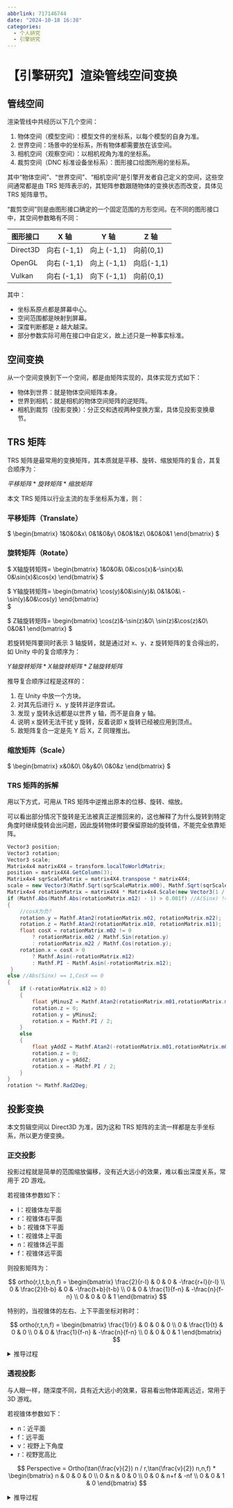 ```yaml
---
abbrlink: 717146744
date: "2024-10-18 16:38"
categories:
  - 个人研究
  - 引擎研究
---
```


# 【引擎研究】渲染管线空间变换

## 管线空间

渲染管线中共经历以下几个空间：

1. 物体空间（模型空间）：模型文件的坐标系，以每个模型的自身为准。
2. 世界空间：场景中的坐标系，所有物体都需要放在该空间。
3. 相机空间（观察空间）：以相机视角为准的坐标系。
4. 裁剪空间（DNC 标准设备坐标系）：图形接口绘图所用的坐标系。

其中“物体空间”、“世界空间”、“相机空间”是引擎开发者自己定义的空间，这些空间通常都是由 TRS 矩阵表示的，其矩阵参数跟随物体的变换状态而改变，具体见 TRS 矩阵章节。

“裁剪空间”则是由图形接口确定的一个固定范围的方形空间。在不同的图形接口中，其空间参数略有不同：

| 图形接口 | X 轴        | Y 轴        | Z 轴       |
| -------- | ----------- | ----------- | ---------- |
| Direct3D | 向右 (-1,1) | 向上 (-1,1) | 向前(0,1)  |
| OpenGL   | 向右 (-1,1) | 向上 (-1,1) | 向后(-1,1) |
| Vulkan   | 向右 (-1,1) | 向下 (-1,1) | 向前(0,1)  |

其中：

- 坐标系原点都是屏幕中心。
- 空间范围都是映射到屏幕。
- 深度判断都是 z 越大越深。
- 部分参数实际可用在接口中自定义，故上述只是一种事实标准。

## 空间变换

从一个空间变换到下一个空间，都是由矩阵实现的，具体实现方式如下：

- 物体到世界：就是物体空间矩阵本身。
- 世界到相机：就是相机的物体空间矩阵的逆矩阵。
- 相机到裁剪（投影变换）：分正交和透视两种变换方案，具体见投影变换章节。

## TRS 矩阵

TRS 矩阵是最常用的变换矩阵，其本质就是平移、旋转、缩放矩阵的复合，其复合顺序为：

$平移矩阵 * 旋转矩阵 * 缩放矩阵$

本文 TRS 矩阵以行业主流的左手坐标系为准，则：

### 平移矩阵（Translate）

$
\begin{bmatrix}
1&0&0&x\\
0&1&0&y\\
0&0&1&z\\
0&0&0&1
\end{bmatrix}
$

### 旋转矩阵（Rotate）

$
X轴旋转矩阵=
\begin{bmatrix}
1&0&0&\\
0&\cos(x)&-\sin(x)&\\
0&\sin(x)&\cos(x)
\end{bmatrix}
$

$
Y轴旋转矩阵=
\begin{bmatrix}
\cos(y)&0&\sin(y)&\\
0&1&0&\\
-\sin(y)&0&\cos(y)
\end{bmatrix}  
$

$
Z轴旋转矩阵=
\begin{bmatrix}
\cos(z)&-\sin(z)&0\\
\sin(z)&\cos(z)&0\\
0&0&1
\end{bmatrix}
$

若旋转矩阵要同时表示 3 轴旋转，就是通过对 x、y、z 旋转矩阵的复合得出的，如 Unity 中的复合顺序为：

$Y 轴旋转矩阵 * X 轴旋转矩阵 * Z 轴旋转矩阵$

推导复合顺序过程是这样的：

1. 在 Unity 中放一个方块。
2. 对其先后进行 x、y 旋转并逆序尝试。
3. 发现 y 旋转永远都是以世界 y 轴，而不是自身 y 轴。
4. 说明 x 旋转无法干扰 y 旋转，反着说即 x 旋转已经被应用到顶点。
5. 故矩阵复合一定是先 Y 后 X，Z 同理推出。

### 缩放矩阵（Scale）

$
\begin{bmatrix}
x&0&0\\
0&y&0\\
0&0&z
\end{bmatrix}
$

### TRS 矩阵的拆解

用以下方式，可用从 TRS 矩阵中逆推出原本的位移、旋转、缩放。

可以看出部分情况下旋转是无法被真正逆推回来的，这也解释了为什么旋转到特定角度时继续旋转会出问题，因此旋转物体时要保留原始的旋转值，不能完全依靠矩阵。

```csharp
Vector3 position;
Vector3 rotation;
Vector3 scale;
Matrix4x4 matrix4X4 = transform.localToWorldMatrix;
position = matrix4X4.GetColumn(3);
Matrix4x4 sqrScaleMatrix = matrix4X4.transpose * matrix4X4;
scale = new Vector3(Mathf.Sqrt(sqrScaleMatrix.m00), Mathf.Sqrt(sqrScaleMatrix.m11), Mathf.Sqrt(sqrScaleMatrix.m22));
Matrix4x4 rotationMatrix = matrix4X4 * Matrix4x4.Scale(new Vector3(1 / scale.x, 1 / scale.y, 1 / scale.z));
if (Mathf.Abs(Mathf.Abs(rotationMatrix.m12) - 1) > 0.001f) //A(Sinx) != 1,CosX != 0
{
    //cosX为负?
    rotation.y = Mathf.Atan2(rotationMatrix.m02, rotationMatrix.m22);
    rotation.z = Mathf.Atan2(rotationMatrix.m10, rotationMatrix.m11);
    float cosX = rotationMatrix.m02 != 0
        ? rotationMatrix.m02 / Mathf.Sin(rotation.y)
        : rotationMatrix.m22 / Mathf.Cos(rotation.y);
    rotation.x = cosX > 0
        ? Mathf.Asin(-rotationMatrix.m12)
        : Mathf.PI - Mathf.Asin(-rotationMatrix.m12);
 }
else //Abs(Sinx) == 1,CosX == 0
{
    if (-rotationMatrix.m12 > 0)
    {
        float yMinusZ = Mathf.Atan2(rotationMatrix.m01,rotationMatrix.m00);
        rotation.z = 0;
        rotation.y = yMinusZ;
        rotation.x = Mathf.PI / 2;
    }
    else
    {
        float yAddZ = Mathf.Atan2(-rotationMatrix.m01,rotationMatrix.m00);
        rotation.z = 0;
        rotation.y = yAddZ;
        rotation.x = -Mathf.PI / 2;
    }
}
rotation *= Mathf.Rad2Deg;
```

## 投影变换

本文剪辑空间以 Direct3D 为准，因为这和 TRS 矩阵的主流一样都是左手坐标系，所以更方便变换。

### 正交投影

投影过程就是简单的范围缩放偏移，没有近大远小的效果，难以看出深度关系，常用于 2D 游戏。

若视锥体参数如下：

- l：视锥体左平面
- r：视锥体右平面
- b：视锥体下平面
- t：视锥体上平面
- n：视锥体近平面
- f：视锥体远平面

则投影矩阵为：

$$
ortho(r,l,t,b,n,f) =
\begin{bmatrix}
\frac{2}{r-l} & 0 & 0 & -\frac{r+l}{r-l} \\
0 & \frac{2}{t-b} & 0 & -\frac{t+b}{t-b} \\
0 & 0 & \frac{1}{f-n} & -\frac{n}{f-n} \\
0 & 0 & 0 & 1
\end{bmatrix}
$$

特别的，当视锥体的左右、上下平面坐标对称时：

$$
ortho(r,t,n,f) =
\begin{bmatrix}
\frac{1}{r} & 0 & 0 & 0 \\
0 & \frac{1}{t} & 0 & 0 \\
0 & 0 & \frac{1}{f-n} & -\frac{n}{f-n} \\
0 & 0 & 0 & 1
\end{bmatrix}
$$

<details>
<summary>推导过程</summary>

https://zhuanlan.zhihu.com/p/474879818

正交投影中从相机空间转换到裁剪空间，是一个方形空间到另一个方形空间的转换，所以只需分别考虑三个轴的各自变化就行，若根据直线实现映射，可构成以下公式：

$
\begin{aligned}
X_n &= k_1 X_e + b_1 \\
Y_n &= k_2 Y_e + b_2 \\
Z_n &= k_3 Z_e + b_3 \\
\end{aligned}
$

其中 n 下标表示转换后的剪辑空间坐标，e 表示原本的视图空间坐标。

当有以下参数：

- l：视锥体左平面
- r：视锥体右平面
- b：视锥体下平面
- t：视锥体上平面
- n：视锥体近平面
- f：视锥体远平面

映射效果如下（要注意图片使用的是 OpenGL 剪辑空间， Direct3D 的 Z 的计算与其不同）：

![img](https://pic2.zhimg.com/80/v2-216cf55e77970579f53b9721ed61ef7f_720w.webp)

带入参数计算后即可推出：

$
\begin{aligned}
k_1 &= \frac{1-(-1)}{r-l} \\
b_1 &= X_n - k_1 X_e  \\
&= 1 - \frac{1-(-1)}{r-l} *r \\ 
&= \frac{r-l}{r-l} - \frac{2r}{r-l} \\
&= -\frac{r+l}{r-l}
\end{aligned} 
$

$
\begin{aligned}
k_2 &= \frac{1-(-1)}{t-b} \\
b_2 &= Y_n - k_2 Y_e \\
&= 1 - \frac{1-(-1)}{t-b} * t \\
&= \frac{t-b}{t-b} - \frac{2t}{t-b} \\
&= -\frac{t+b}{t-b}
\end{aligned}
$

$
\begin{aligned}
k_3 &= \frac{1-0}{f-n} \\
b_3 &= Z_n - k_3 Z_e \\
&= 1 - \frac{1-0}{f-n} * f \\
&= \frac{f-n}{f-n} - \frac{f}{f-n} \\
&= -\frac{n}{f-n}
\end{aligned}
$

再将这种映射方法套用到矩阵即可得到

$
ortho =
\begin{bmatrix}
\frac{1-(-1)}{r-l} & 0 & 0 & -\frac{r+l}{r-l} \\
0 & \frac{1-(-1)}{t-b} & 0 & -\frac{t+b}{t-b} \\
0 & 0 & \frac{1-0}{f-n} & -\frac{n}{f-n} \\
0 & 0 & 0 & 1
\end{bmatrix}
$

</details>

### 透视投影

与人眼一样，随深度不同，具有近大远小的效果，容易看出物体距离远近，常用于 3D 游戏。

若视锥体参数如下：

- n：近平面
- f：远平面
- v：视野上下角度
- r：视野宽高比

$$
Perspective = Ortho(\tan(\frac{v}{2}) n / r,\tan(\frac{v}{2}) n,n,f) * \begin{bmatrix}
n & 0 & 0 & 0 \\
0 & n & 0 & 0 \\
0 & 0 & n+f & -nf \\
0 & 0 & 1 & 0
\end{bmatrix}
$$

<details>
<summary>推导过程</summary>

1. **问题分析**

   透视投影的空间是一个四棱台，将其变换到剪辑空间的步骤可以拆成两步：

   1. 将四棱台缩放为长方体，实现近大远小。
   2. 将长方体缩放到剪辑空间，等同于正交投影。

   由于正交投影已推导，故现在只需要求出将四棱台缩放为长方体的方法就行。

2. **公式推导**

   https://www.zhyingkun.com/perspective/perspective/

   ![img](https://images2015.cnblogs.com/blog/1085776/201702/1085776-20170204162101745-714402820.jpg)

   由于缩放为长方体，故对于处在视锥线上的点，缩放后应与在近平面的 x，y 坐标一致。以上图为例，应有：

   $f(y) = y_s$

   根据相似三角形原理，可得：

   $
   \begin{aligned}
   \frac{y_s}{d} &= \frac{y}{z} \\
   y_s &= \frac{yd}{z} 
   \end{aligned}
   $

   由于 d 就是近平面距离，若近平面距离为 n，则：

   $
   \begin{aligned}
   f(y) &= \frac{yn}{z} \\
   f(x) &= \frac{xn}{z} \text{（x、y缩放一致）}
   \end{aligned}
   $

3. **矩阵推导**

   现在要将该公式反应在矩阵变换上：

   - 对于 n，这是一个定值，直接利用缩放矩阵的原理就可以实现。
   - 对于 z，这是一个变量，肯定无法直接写在矩阵中，但可以借助其次坐标 w 归一化的特性，将向量的 w 设为 z 即可。

   于是便可得出初步矩阵：

   $
   \begin{bmatrix}
   n & 0 & 0 & 0 \\
   0 & n & 0 & 0 \\
   ? & ? & ? & ? \\
   0 & 0 & 1 & 0
   \end{bmatrix}
   $

   其中 z 的系数都被标记为？，因为 z 也会受 w 归一的影响，而我们实际需要 z 保持不变，故需要对这些系数进行推导。

   由于前两个系数是与 xy 相乘，我们不需要所以始终为 0，而向量的 w 分量则默认为 1，故剩余的系数则可构成以下公式：

   $
   Az + B = z^2
   $

   带入 n（近平面 z），f （远平面 z）两个特例：

   $
   \begin{aligned}
   An + B &= n^2 \\
   Af + B &= f^2 \\
   \end{aligned}
   $

   利用消元法可得出：

   $
   \begin{aligned}
   A(n-f) &=n^2-f^2 \\
   A &= \frac{(n+f)(n-f)}{n-f}\\
   A &= n+f \\
   \end{aligned}
   $

   $
   \begin{aligned}
   (n+f)n + B &= n^2 \\
   B &= n^2 - (n^2 + fn) \\
   B &= -nf
   \end{aligned}
   $

   于是最终矩阵可得出为：

   $
   \begin{bmatrix}
   n & 0 & 0 & 0 \\
   0 & n & 0 & 0 \\
   0 & 0 & n+f & -nf \\
   0 & 0 & 1 & 0
   \end{bmatrix}
   $

</details>
